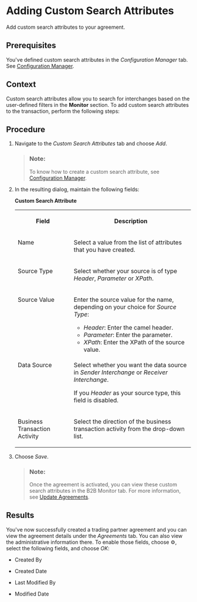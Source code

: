 <!-- loio934bbcd671334533a60bdaf073961be7 -->

<link rel="stylesheet" type="text/css" href="../css/sap-icons.css"/>

# Adding Custom Search Attributes

Add custom search attributes to your agreement.



<a name="loio934bbcd671334533a60bdaf073961be7__prereq_hw3_f2s_zcc"/>

## Prerequisites

You've defined custom search attributes in the *Configuration Manager* tab. See [Configuration Manager](configuration-manager-7daf06c.md).



## Context

Custom search attributes allow you to search for interchanges based on the user-defined filters in the **Monitor** section. To add custom search attributes to the transaction, perform the following steps:



## Procedure

1.  Navigate to the *Custom Search Attributes* tab and choose *Add*.

    > ### Note:  
    > To know how to create a custom search attribute, see [Configuration Manager](configuration-manager-7daf06c.md).

2.  In the resulting dialog, maintain the following fields:

    **Custom Search Attribute**


    <table>
    <tr>
    <th valign="top">

    Field
    
    </th>
    <th valign="top">

    Description
    
    </th>
    </tr>
    <tr>
    <td valign="top">
    
    Name
    
    </td>
    <td valign="top">
    
    Select a value from the list of attributes that you have created.
    
    </td>
    </tr>
    <tr>
    <td valign="top">
    
    Source Type
    
    </td>
    <td valign="top">
    
    Select whether your source is of type *Header*, *Parameter* or *XPath*.
    
    </td>
    </tr>
    <tr>
    <td valign="top">
    
    Source Value
    
    </td>
    <td valign="top">
    
    Enter the source value for the name, depending on your choice for *Source Type*:

    -   *Header*: Enter the camel header.
    -   *Parameter*: Enter the parameter.
    -   *XPath*: Enter the XPath of the source value.


    
    </td>
    </tr>
    <tr>
    <td valign="top">
    
    Data Source
    
    </td>
    <td valign="top">
    
    Select whether you want the data source in *Sender Interchange* or *Receiver Interchange*.

    If you *Header* as your source type, this field is disabled.
    
    </td>
    </tr>
    <tr>
    <td valign="top">
    
    Business Transaction Activity
    
    </td>
    <td valign="top">
    
    Select the direction of the business transaction activity from the drop-down list.
    
    </td>
    </tr>
    </table>
    
3.  Choose *Save*.

    > ### Note:  
    > Once the agreement is activated, you can view these custom search attributes in the B2B Monitor tab. For more information, see [Update Agreements](update-agreements-b5e1fc9.md).




<a name="loio934bbcd671334533a60bdaf073961be7__result_ugr_vpb_3cc"/>

## Results

You've now successfully created a trading partner agreement and you can view the agreement details under the *Agreements* tab. You can also view the administrative information there. To enable those fields, choose :gear:, select the following fields, and choose *OK*:

-   Created By

-   Created Date

-   Last Modified By

-   Modified Date



